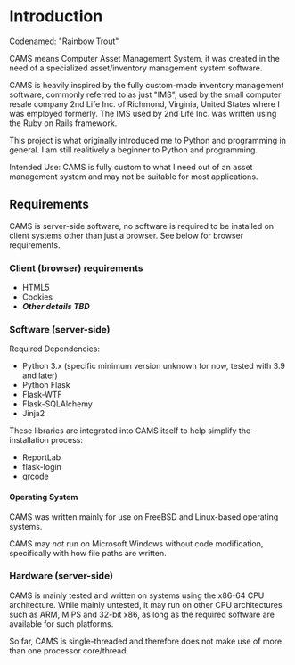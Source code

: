 # Introduction
Codenamed: "Rainbow Trout" 

CAMS means Computer Asset Management System, it was created in the need of a specialized asset/inventory management system software. 

CAMS is heavily inspired by the fully custom-made inventory management software, commonly referred to as just "IMS", used by the small computer resale company 2nd Life Inc. of Richmond, Virginia, United States where I was employed formerly. The IMS used by 2nd Life Inc. was written using the Ruby on Rails framework.

This project is what originally introduced me to Python and programming in general. I am still realitively a beginner to Python and programming.

Intended Use: CAMS is fully custom to what I need out of an asset management system and may not be suitable for most applications. 

## Requirements
CAMS is server-side software, no software is required to be installed on client systems other than just a browser. See below for browser requirements.

### Client (browser) requirements
- HTML5
- Cookies
- ***Other details TBD***

### Software (server-side)

Required Dependencies:
- Python 3.x (specific minimum version unknown for now, tested with 3.9 and later)
- Python Flask
- Flask-WTF
- Flask-SQLAlchemy
- Jinja2

These libraries are integrated into CAMS itself to help simplify the installation process:

- ReportLab
- flask-login
- qrcode

#### Operating System
CAMS was written mainly for use on FreeBSD and Linux-based operating systems. 

CAMS may *not* run on Microsoft Windows without code modification, specifically with how file paths are written. 

### Hardware (server-side)
CAMS is mainly tested and written on systems using the x86-64 CPU architecture. While mainly untested, it may run on other CPU architectures such as ARM, MIPS and 32-bit x86, as long as the required software are available for such platforms.

So far, CAMS is single-threaded and therefore does not make use of more than one processor core/thread.





